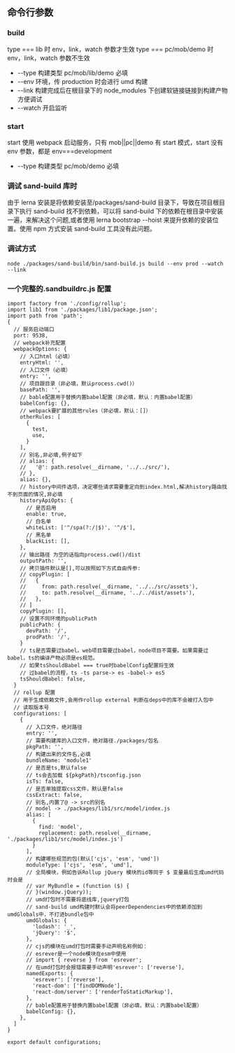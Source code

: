 ## 命令行参数

### build

type === lib 时 env，link，watch 参数才生效
type === pc/mob/demo 时 env，link，watch 参数不生效

- --type 构建类型 pc/mob/lib/demo 必填
- --env 环境，传 production 时会进行 umd 构建
- --link 构建完成后在根目录下的 node_modules 下创建软链接链接到构建产物方便调试
- --watch 开启监听

### start

start 使用 webpack 启动服务，只有 mob||pc||demo 有 start 模式，start 没有 env 参数，都是 env===development

- --type 构建类型 pc/mob/demo 必填

### 调试 sand-build 库时

由于 lerna 安装是将依赖安装至/packages/sand-build 目录下，导致在项目根目录下执行 sand-build 找不到依赖，可以将 sand-build 下的依赖在根目录中安装一遍，来解决这个问题,或者使用 lerna bootstrap --hoist 来提升依赖的安装位置。使用 npm 方式安装 sand-build 工具没有此问题。

### 调试方式

```
node ./packages/sand-build/bin/sand-build.js build --env prod --watch --link
```

### 一个完整的.sandbuildrc.js 配置

```
import factory from './config/rollup';
import lib1 from './packages/lib1/package.json';
import path from 'path';
{
  // 服务启动端口
  port: 9538,
  // webpack补充配置
  webpackOptions: {
    // 入口html（必填）
    entryHtml: '',
    // 入口文件（必填）
    entry: '',
    // 项目跟目录（非必填，默认process.cwd()）
    basePath: '',
    // bable配置用于替换内置babel配置（非必填，默认：内置babel配置）
    babelConfig: {},
    // webpack要扩展的其他rules（非必填，默认：[]）
    otherRules: [
      {
        test,
        use,
      }
    ],
    // 别名,非必填,例子如下
    // alias: {
    //   '@': path.resolve(__dirname, '../../src/'),
    // },
    alias: {},
    // history中间件选项，决定哪些请求需要重定向到index.html,解决history路由找不到页面的情况,非必填
    historyApiOpts: {
      // 是否启用
      enable: true,
      // 白名单
      whiteList: ['^/spa(?:/|$)', '^/$'],
      // 黑名单
      blackList: [],
    },
    // 输出路径 为空的话指向process.cwd()/dist
    outputPath: '',
    // 拷贝插件默认是[],可以按照如下方式自由传参:
    // copyPlugin: [
    //   {
    //     from: path.resolve(__dirname, '../../src/assets'),
    //     to: path.resolve(__dirname, '../../dist/assets'),
    //   },
    // ]
    copyPlugin: [],
    // 设置不同环境的publicPath
    publicPath: {
      devPath: '/',
      prodPath: '/',
    }
    // ts是否需要过babel。web项目需要过babel，node项目不需要。如果需要过babel，ts的编译产物必须是es规范。
    // 如果tsShouldBabel === true时babelConfig配置将生效
    // 过babel的流程，ts -ts parse-> es -babel-> es5
    tsShouldBabel: false,
  }
  // rollup 配置
  // 用于生成依赖文件,会用作rollup external 判断在deps中的库不会被打入包中
  // 读取版本号
  configurations: [
    {
      // 入口文件，绝对路径
      entry: '',
      // 需要构建库的入口文件，绝对路径./packages/包名
      pkgPath: '',
      // 构建出来的文件名,必填
      bundleName: 'module1'
      // 是否是ts,默认false
      // ts会去加载 ${pkgPath}/tsconfig.json
      isTs: false,
      // 是否单独提取css文件，默认是false
      cssExtract: false,
      // 别名,内置了@ -> src的别名
      // model -> ./packages/lib1/src/model/index.js
      alias: [
        {
          find: 'model',
          replacement: path.resolve(__dirname, './packages/lib1/src/model/index.js')
        }
      ],
      // 构建哪些规范的包(默认['cjs', 'esm', 'umd'])
      moduleType: ['cjs', 'esm', 'umd'],
      // 全局模块，例如告诉Rollup jQuery 模块的id等同于 $ 变量最后生成umd代码时会是
      // var MyBundle = (function ($) {
      // }(window.jQuery));
      // umd打包时不需要将底线库,jquery打包
      // sand-build umd构建时默认会将peerDependencies中的依赖添加到umdGlobals中，不打进bundle包中
      umdGlobals: {
        'lodash': '_',
        'jQuery': '$',
      },
      // cjs的模块在umd打包时需要手动声明名称例如：
      // esrever是一个node模块在esm中使用
      // import { reverse } from 'esrever';
      // 在umd打包时会报错需要手动声明'esrever': ['reverse'],
      namedExports: {
        'esrever': ['reverse'],
        'react-dom': ['findDOMNode'],
        'react-dom/server': ['renderToStaticMarkup'],
      },
      // bable配置用于替换内置babel配置（非必填，默认：内置babel配置）
      babelConfig: {},
    },
  ]
}

export default configurations;
```
